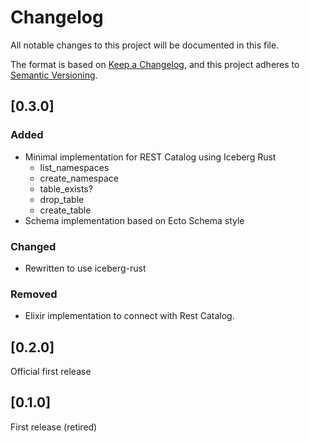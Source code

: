 # Changelog
All notable changes to this project will be documented in this file.

The format is based on [Keep a Changelog](https://keepachangelog.com/en/1.0.0/),
and this project adheres to [Semantic Versioning](https://semver.org/spec/v2.0.0.html).

## [0.3.0]

### Added
* Minimal implementation for REST Catalog using Iceberg Rust
  * list_namespaces
  * create_namespace
  * table_exists?
  * drop_table
  * create_table
* Schema implementation based on Ecto Schema style

### Changed
* Rewritten to use iceberg-rust

### Removed
* Elixir implementation to connect with Rest Catalog.

## [0.2.0]

Official first release

## [0.1.0]

First release (retired)
